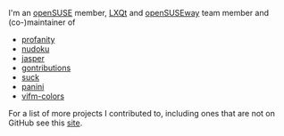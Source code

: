 I'm an [openSUSE](https://www.opensuse.org/) member, [LXQt](https://lxqt-project.org/) and [openSUSEway](https://en.opensuse.org/Portal:OpenSUSEway) team member and (co-)maintainer of
* [profanity](https://github.com/profanity-im/profanity)
* [nudoku](https://github.com/jubalh/nudoku)
* [jasper](https://github.com/jasper-software/jasper)
* [gontributions](https://github.com/jubalh/gontributions)
* [suck](https://github.com/lazarus-pkgs/suck)
* [panini](https://github.com/lazarus-pkgs/panini)
* [vifm-colors](https://github.com/vifm/vifm-colors)

For a list of more projects I contributed to, including ones that are not on GitHub see this [site](http://iodoru.org/gontrib.html).
